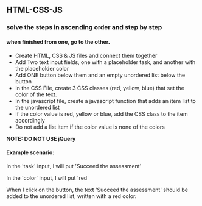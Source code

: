 ## HTML-CSS-JS

### solve the steps in ascending order and step by step

#### when finished from one, go to the other.

- Create HTML, CSS & JS files and connect them together
- Add Two text input fields, one with a placeholder task, and another with the placeholder color
- Add ONE button below them and an empty unordered list below the button
- In the CSS File, create 3 CSS classes (red, yellow, blue) that set the color of the text.
- In the javascript file, create a javascript function that adds an item list to the unordered list
- If the color value is red, yellow or blue, add the CSS class to the item accordingly
- Do not add a list item if the color value is none of the colors

**NOTE: DO NOT USE jQuery**

#### Example scenario:

In the 'task' input, I will put 'Succeed the assessment'

In the 'color' input, I will put 'red'

When I click on the button, the text 'Succeed the assessment' should be added to the unordered list, written with a red color.



